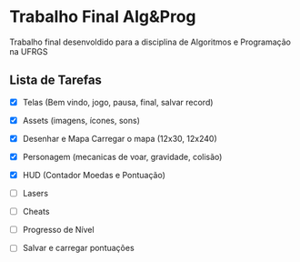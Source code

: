 # Trabalho Final Alg&Prog
 
Trabalho final desenvoldido para a disciplina de Algoritmos e Programação na UFRGS

## Lista de Tarefas

- [x] Telas (Bem vindo, jogo, pausa, final, salvar record)
- [x] Assets (imagens, ícones, sons)
- [x] Desenhar e Mapa Carregar o mapa (12x30, 12x240)
- [x] Personagem (mecanicas de voar, gravidade, colisão)
- [x] HUD (Contador Moedas e Pontuação)
- [ ] Lasers
- [ ] Cheats
- [ ] Progresso de Nível
- [ ] Salvar e carregar pontuações

